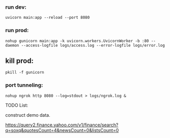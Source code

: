 ### run dev: 
```
uvicorn main:app --reload --port 8080
```
### run prod:
```
nohup gunicorn main:app -k uvicorn.workers.UvicornWorker -b :80 --daemon --access-logfile logs/access.log --error-logfile logs/error.log
```

## kill prod:
```
pkill -f gunicorn
```

### port tunneling:
```
nohup ngrok http 8080 --log=stdout > logs/ngrok.log &
```

TODO List:

construct demo data.

https://query2.finance.yahoo.com/v1/finance/search?q=soxq&quotesCount=4&newsCount=0&listsCount=0
